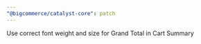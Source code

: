 ```yaml
---
"@bigcommerce/catalyst-core": patch
---
```


Use correct font weight and size for Grand Total in Cart Summary
